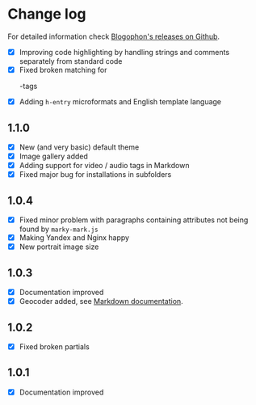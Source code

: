 Change log
==========

For detailed information check [Blogophon's releases on Github](https://github.com/fboes/blogophon/releases).

* [x] Improving code highlighting by handling strings and comments separately from standard code
* [x] Fixed broken matching for <p>-tags
* [x] Adding `h-entry` microformats and English template language

1.1.0
-----

* [x] New (and very basic) default theme
* [x] Image gallery added
* [x] Adding support for video / audio tags in Markdown
* [x] Fixed major bug for installations in subfolders

1.0.4
-----

* [x] Fixed minor problem with paragraphs containing attributes not being found by `marky-mark.js`
* [x] Making Yandex and Nginx happy
* [x] New portrait image size

1.0.3
-----

* [x] Documentation improved
* [x] Geocoder added, see [Markdown documentation](docs/markdown.md).

1.0.2
-----

* [x] Fixed broken partials

1.0.1
-----

* [x] Documentation improved
